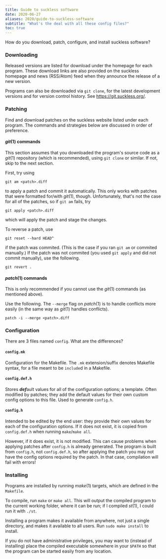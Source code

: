 ```yaml
---
title: Guide to suckless software
date: 2020-06-27
aliases: 2020/guide-to-suckless-software
subtitle: "What's the deal with all these config files?"
toc: true
---
```

How do you download, patch, configure, and install suckless software?

### Downloading
Released versions are listed for download under the homepage for each
program. These download links are also provided on the suckless homepage
and news (RSS/Atom) feed when they announce the release of a new
version.

Programs can also be downloaded via `git clone`, for the latest
development versions and for version control history. See
https://git.suckless.org/.

### Patching
Find and download patches on the suckless website listed under each
program. The commands and strategies below are discussed in order of
preference.

#### *git*(1) commands
This section assumes that you downloaded the program's source code as a
*git*(1) repository (which is recommended), using `git clone` or
similar. If not, skip to the next section.

First, try using
```
git am <patch>.diff
```
to apply a patch and commit it automatically. This only works with
patches that were formatted for/with *git*(1), though. Unfortunately,
that's not the case for all of the patches, so if `git am` fails, try
```
git apply <patch>.diff
```
which will apply the patch and stage the changes.

To reverse a patch, use
```
git reset --hard HEAD^
```
if the patch was commited. (This is the case if you ran `git am` or
commited manually.) If the patch was not commited (you used
`git apply` and did not commit manually), use the following.
```
git revert .
```

#### *patch*(1) commands
This is only recommended if you cannot use the *git*(1) commands (as
mentioned above).

Use the following. The `--merge` flag on *patch*(1) is to handle
conflicts more easily (in the same way as *git*(1) handles conflicts).
```
patch -i --merge <patch>.diff
```

### Configuration
There are 3 files named `config`. What are the differences?

#### `config.mk`
Configuration for the Makefile. The `.mk` extension/suffix denotes
Makefile syntax, for a file meant to be `include`d in a Makefile.

#### `config.def.h`
Stores ***def***ault values for all of the configuration options; a
template. Often modified by patches; they add the default values for
their own custom config options to this file. Used to generate `config.h`.

#### `config.h`
Intended to be edited by the end user: they provide their own values for
each of the configuration options. If it does not exist, it is copied
from `config.def.h` when running `make`/`make all`.

However, if it does exist, it is not modified. This can cause problems
when applying patches after `config.h` is already generated. The program
is built from `config.h`, not `config.def.h`, so after applying the
patch you may not have the config options required by the patch. In that
case, compilation will fail with errors!

### Installing
Programs are installed by running *make*(1) targets, which are defined
in the `Makefile`.

To compile, run `make` or `make all`. This will
output the compiled program to the current working folder, where it can
be run; if I compiled *st*(1), I could run it with `./st`.

Installing a program makes it available from anywhere, not just a single
directory, and makes it available to all users. Run `sudo make install`
to install.

If you do not have administrative privileges, you may want to (instead
of installing) place the compiled executable somewhere in your `$PATH`
so that the program can be started easily from any location.
